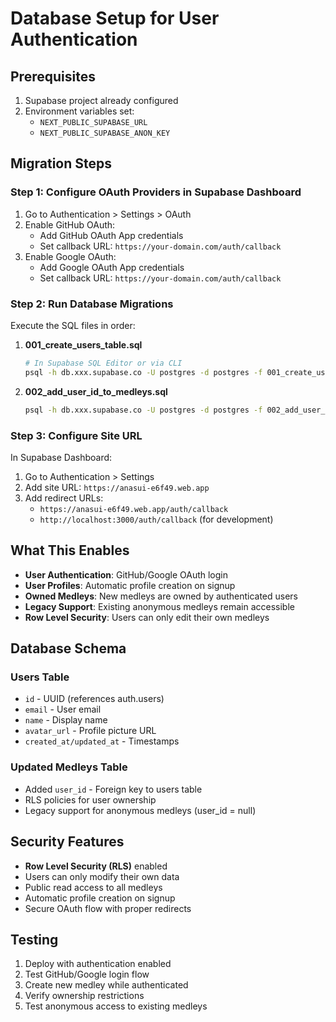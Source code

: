 # Database Setup for User Authentication

## Prerequisites

1. Supabase project already configured
2. Environment variables set:
   - `NEXT_PUBLIC_SUPABASE_URL`
   - `NEXT_PUBLIC_SUPABASE_ANON_KEY`

## Migration Steps

### Step 1: Configure OAuth Providers in Supabase Dashboard

1. Go to Authentication > Settings > OAuth
2. Enable GitHub OAuth:
   - Add GitHub OAuth App credentials
   - Set callback URL: `https://your-domain.com/auth/callback`
3. Enable Google OAuth:
   - Add Google OAuth App credentials  
   - Set callback URL: `https://your-domain.com/auth/callback`

### Step 2: Run Database Migrations

Execute the SQL files in order:

1. **001_create_users_table.sql**
   ```bash
   # In Supabase SQL Editor or via CLI
   psql -h db.xxx.supabase.co -U postgres -d postgres -f 001_create_users_table.sql
   ```

2. **002_add_user_id_to_medleys.sql**
   ```bash
   psql -h db.xxx.supabase.co -U postgres -d postgres -f 002_add_user_id_to_medleys.sql
   ```

### Step 3: Configure Site URL

In Supabase Dashboard:
1. Go to Authentication > Settings
2. Add site URL: `https://anasui-e6f49.web.app`
3. Add redirect URLs:
   - `https://anasui-e6f49.web.app/auth/callback`
   - `http://localhost:3000/auth/callback` (for development)

## What This Enables

- **User Authentication**: GitHub/Google OAuth login
- **User Profiles**: Automatic profile creation on signup
- **Owned Medleys**: New medleys are owned by authenticated users
- **Legacy Support**: Existing anonymous medleys remain accessible
- **Row Level Security**: Users can only edit their own medleys

## Database Schema

### Users Table
- `id` - UUID (references auth.users)
- `email` - User email
- `name` - Display name
- `avatar_url` - Profile picture URL
- `created_at/updated_at` - Timestamps

### Updated Medleys Table
- Added `user_id` - Foreign key to users table
- RLS policies for user ownership
- Legacy support for anonymous medleys (user_id = null)

## Security Features

- **Row Level Security (RLS)** enabled
- Users can only modify their own data
- Public read access to all medleys
- Automatic profile creation on signup
- Secure OAuth flow with proper redirects

## Testing

1. Deploy with authentication enabled
2. Test GitHub/Google login flow
3. Create new medley while authenticated
4. Verify ownership restrictions
5. Test anonymous access to existing medleys